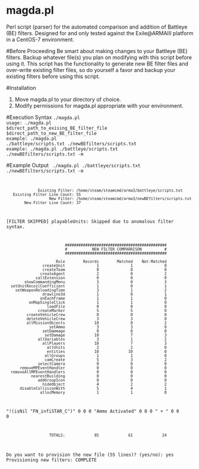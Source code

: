 # magda.pl

Perl script (parser) for the automated comparison and addition of Battleye (BE) filters. Designed for and only tested against the  Exile@ARMAIII platform in a CentOS-7 environment.

#Before Proceeding
Be smart about making changes to your Battleye (BE) filters. Backup whatever file(s) you plan on modifying with this script before using it. This script has the functionality to generate new BE filter files and over-write existing filter files, so do yourself a favor and backup your existing filters before using this script.

#Installation
1. Move magda.pl to your directory of choice.
2. Modify permissions for magda.pl appropriate with your environment.

#Execution Syntax
<code>./magda.pl</code><br>
<code>usage: ./magda.pl $direct_path_to_exising_BE_filter_file $direct_path_to_new_BE_filter_file</code><br>
<code>example: ./magda.pl ./battleye/scripts.txt ./newBEfilters/scripts.txt</code><br>
<code>example: ./magda.pl ./battleye/scripts.txt ./newBEfilters/scripts.txt -m</code><br>

#Example Output
<code>
./magda.pl ./battleye/scripts.txt ./newBEfilters/scripts.txt -m

                  Existing Filter: /home/steam/steamcmd/arma3/battleye/scripts.txt
       Existing Filter Line Count: 55
                       New Filter: /home/steam/steamcmd/arma3/newBEfilters/scripts.txt
            New Filter Line Count: 37

  \[FILTER SKIPPED\]  playableUnits: Skipped due to anomalous filter syntax.


                              #############################################
                              #           NEW FILTER COMPARRISON          #
                              #############################################

                          Rule        Records        Matched    Not-Matched
                    createUnit              1              1              0
                    createTeam              0              0              0
                   createAgent              2              0              2
                 callExtension              0              0              0
            showCommandingMenu              3              0              3
      setUnitRecoilCoefficient              1              0              1
        setWeaponReloadingTime              3              1              2
                    drawline3d              1              0              1
                   onEachFrame              1              1              0
              onMapSingleClick              1              1              0
                      loadFile              0              0              0
                  createMarker              5              5              0
             createVehicleCrew              0              0              0
             deleteVehicleCrew              3              3              0
             allMissionObjects             10              8              2
                       setAmmo              3              3              0
                    setDammage              0              0              0
                     setDamage             10              7              3
                  allVariables              3              1              2
                    allPlayers             10              7              3
                      allUnits              2              2              0
                      entities             10             10              0
                     allGroups              1              1              0
                     camCreate              5              3              2
                  selectCamera              0              0              0
          removeMPEventHandler              0              0              0
      removeAllMPEventHandlers              0              0              0
               nearestBuilding              0              0              0
                  addGroupIcon              0              0              0
                    hideObject              4              2              2
          disableCollisionWith              5              4              1
                  _allocMemory              1              1              0
  \"!(isNil \"FN_infiSTAR_C\")"              0              0              0
              "Ammo Activated"              0              0              0
         \"     +             "              0              0              0

                       TOTALS:             85             61             24

Do you want to provision the new file (55 lines)? (yes/no): yes
Provisioning new filters: COMPLETE
</code>
